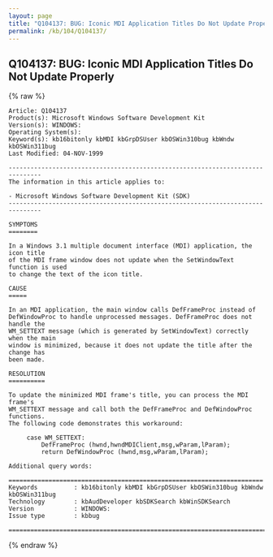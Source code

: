 ```yaml
---
layout: page
title: "Q104137: BUG: Iconic MDI Application Titles Do Not Update Properly"
permalink: /kb/104/Q104137/
---
```


## Q104137: BUG: Iconic MDI Application Titles Do Not Update Properly

{% raw %}

	Article: Q104137
	Product(s): Microsoft Windows Software Development Kit
	Version(s): WINDOWS:
	Operating System(s): 
	Keyword(s): kb16bitonly kbMDI kbGrpDSUser kbOSWin310bug kbWndw kbOSWin311bug
	Last Modified: 04-NOV-1999
	
	-------------------------------------------------------------------------------
	The information in this article applies to:
	
	- Microsoft Windows Software Development Kit (SDK) 
	-------------------------------------------------------------------------------
	
	SYMPTOMS
	========
	
	In a Windows 3.1 multiple document interface (MDI) application, the icon title
	of the MDI frame window does not update when the SetWindowText function is used
	to change the text of the icon title.
	
	CAUSE
	=====
	
	In an MDI application, the main window calls DefFrameProc instead of
	DefWindowProc to handle unprocessed messages. DefFrameProc does not handle the
	WM_SETTEXT message (which is generated by SetWindowText) correctly when the main
	window is minimized, because it does not update the title after the change has
	been made.
	
	RESOLUTION
	==========
	
	To update the minimized MDI frame's title, you can process the MDI frame's
	WM_SETTEXT message and call both the DefFrameProc and DefWindowProc functions.
	The following code demonstrates this workaround:
	
	     case WM_SETTEXT:
	         DefFrameProc (hwnd,hwndMDIClient,msg,wParam,lParam);
	         return DefWindowProc (hwnd,msg,wParam,lParam);
	
	Additional query words:
	
	======================================================================
	Keywords          : kb16bitonly kbMDI kbGrpDSUser kbOSWin310bug kbWndw kbOSWin311bug 
	Technology        : kbAudDeveloper kbSDKSearch kbWinSDKSearch
	Version           : WINDOWS:
	Issue type        : kbbug
	
	=============================================================================
	

{% endraw %}
